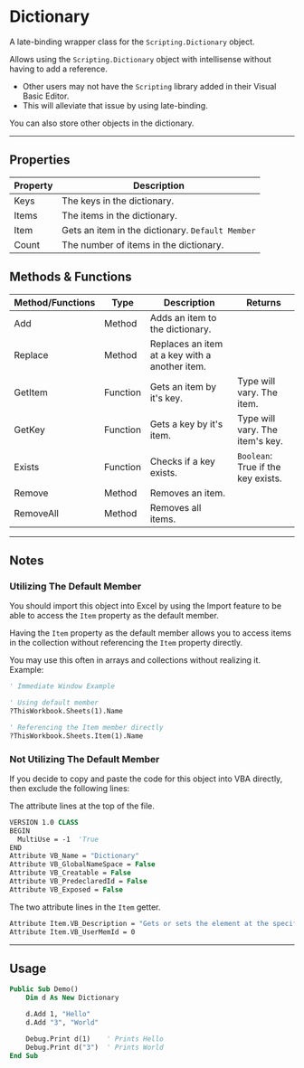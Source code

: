 # Dictionary

A late-binding wrapper class for the `Scripting.Dictionary` object.

Allows using the `Scripting.Dictionary` object with intellisense without having to add a reference.
- Other users may not have the `Scripting` library added in their Visual Basic Editor. 
- This will alleviate that issue by using late-binding.

You can also store other objects in the dictionary.

---

## Properties

| Property | Description                                      |
|----------|--------------------------------------------------|
| Keys     | The keys in the dictionary.                      |
| Items    | The items in the dictionary.                     |
| Item     | Gets an item in the dictionary. `Default Member` |
| Count    | The number of items in the dictionary.           |


## Methods & Functions

| Method/Functions | Type     | Description                                    | Returns                            |
|------------------|----------|------------------------------------------------|------------------------------------|
| Add              | Method   | Adds an item to the dictionary.                |                                    |
| Replace          | Method   | Replaces an item at a key with a another item. |                                    |
| GetItem          | Function | Gets an item by it's key.                      | Type will vary. The item.          |
| GetKey           | Function | Gets a key by it's item.                       | Type will vary. The item's key.    |
| Exists           | Function | Checks if a key exists.                        | `Boolean`: True if the key exists. |
| Remove           | Method   | Removes an item.                               |                                    |
| RemoveAll        | Method   | Removes all items.                             |                                    |

---

## Notes

### Utilizing The Default Member
You should import this object into Excel by using the Import feature to be able to access the `Item` property as the default member.

Having the `Item` property as the default member allows you to access items in the collection without referencing the `Item` property directly.

You may use this often in arrays and collections without realizing it. Example:

```vb
' Immediate Window Example

' Using default member
?ThisWorkbook.Sheets(1).Name

' Referencing the Item member directly
?ThisWorkbook.Sheets.Item(1).Name
```

### Not Utilizing The Default Member
If you decide to copy and paste the code for this object into VBA directly, then exclude the following lines:

The attribute lines at the top of the file.

```vb
VERSION 1.0 CLASS
BEGIN
  MultiUse = -1  'True
END
Attribute VB_Name = "Dictionary"
Attribute VB_GlobalNameSpace = False
Attribute VB_Creatable = False
Attribute VB_PredeclaredId = False
Attribute VB_Exposed = False
```

The two attribute lines in the `Item` getter.

```vb
Attribute Item.VB_Description = "Gets or sets the element at the specified index."
Attribute Item.VB_UserMemId = 0
```

---

## Usage

```vb
Public Sub Demo()
    Dim d As New Dictionary

    d.Add 1, "Hello"
    d.Add "3", "World"

    Debug.Print d(1)    ' Prints Hello
    Debug.Print d("3")  ' Prints World
End Sub
```